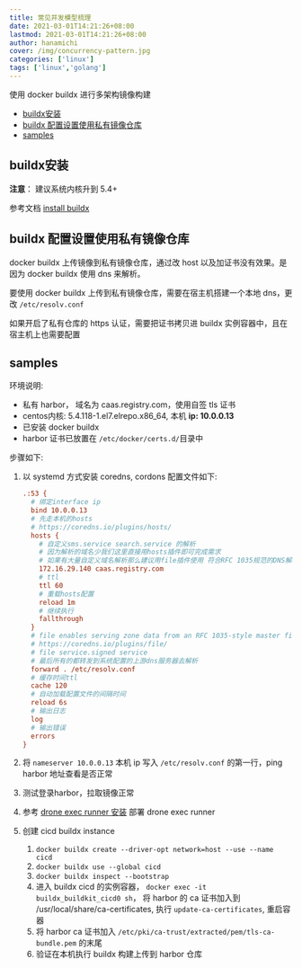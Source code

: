 ```yaml
---
title: 常见并发模型梳理
date: 2021-03-01T14:21:26+08:00
lastmod: 2021-03-01T14:21:26+08:00
author: hanamichi
cover: /img/concurrency-pattern.jpg
categories: ['linux']
tags: ['linux','golang']
---
```


使用 docker buildx 进行多架构镜像构建

<!--more-->

- [buildx安装](#buildx安装)
- [buildx 配置设置使用私有镜像仓库](#buildx-配置设置使用私有镜像仓库)
- [samples](#samples)


## buildx安装

**注意**： 建议系统内核升到 5.4+

参考文档 [install buildx](https://github.com/x893675/note/wiki/CloudNative%3A-buildx)

## buildx 配置设置使用私有镜像仓库

docker buildx 上传镜像到私有镜像仓库，通过改 host 以及加证书没有效果。是因为 docker buildx 使用 dns 来解析。

要使用 docker buildx 上传到私有镜像仓库，需要在宿主机搭建一个本地 dns，更改 `/etc/resolv.conf`

如果开启了私有仓库的 https 认证，需要把证书拷贝进 buildx 实例容器中，且在宿主机上也需要配置

## samples

环境说明:

* 私有 harbor， 域名为 caas.registry.com，使用自签 tls 证书
*  centos内核: 5.4.118-1.el7.elrepo.x86_64, 本机 **ip: 10.0.0.13**
* 已安装 docker buildx
* harbor 证书已放置在 `/etc/docker/certs.d/`目录中

步骤如下:

1. 以 systemd 方式安装 coredns, cordons 配置文件如下:

   ```ini
   .:53 {
     # 绑定interface ip
     bind 10.0.0.13
     # 先走本机的hosts
     # https://coredns.io/plugins/hosts/
     hosts {
       # 自定义sms.service search.service 的解析
       # 因为解析的域名少我们这里直接用hosts插件即可完成需求
       # 如果有大量自定义域名解析那么建议用file插件使用 符合RFC 1035规范的DNS解析配置文件
       172.16.29.140 caas.registry.com
       # ttl
       ttl 60
       # 重载hosts配置
       reload 1m
       # 继续执行
       fallthrough
     }
     # file enables serving zone data from an RFC 1035-style master file.
     # https://coredns.io/plugins/file/
     # file service.signed service
     # 最后所有的都转发到系统配置的上游dns服务器去解析
     forward . /etc/resolv.conf
     # 缓存时间ttl
     cache 120
     # 自动加载配置文件的间隔时间
     reload 6s
     # 输出日志
     log
     # 输出错误
     errors
   }
   ```

2. 将 `nameserver 10.0.0.13` 本机 ip 写入 `/etc/resolv.conf` 的第一行，ping harbor 地址查看是否正常

3. 测试登录harbor，拉取镜像正常

4. 参考 [drone exec runner 安装](https://docs.drone.io/runner/exec/installation/linux/) 部署 drone exec runner

5. 创建 cicd buildx instance

   1. `docker buildx create --driver-opt network=host --use --name cicd`
   2. `docker buildx use --global cicd`
   3. `docker buildx inspect --bootstrap`
   4. 进入 buildx cicd 的实例容器， `docker exec -it buildx_buildkit_cicd0 sh`， 将 harbor 的 ca 证书加入到 /usr/local/share/ca-certificates, 执行 `update-ca-certificates`, 重启容器
   5. 将 harbor ca 证书加入 `/etc/pki/ca-trust/extracted/pem/tls-ca-bundle.pem` 的末尾
   6. 验证在本机执行 buildx 构建上传到 harbor 仓库